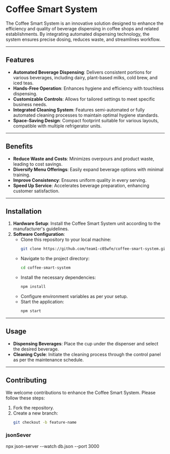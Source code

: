 # Coffee Smart System

The Coffee Smart System is an innovative solution designed to enhance the efficiency and quality of beverage dispensing in coffee shops and related establishments. By integrating automated dispensing technology, the system ensures precise dosing, reduces waste, and streamlines workflow.

---

## Features

- **Automated Beverage Dispensing**: Delivers consistent portions for various beverages, including dairy, plant-based milks, cold brew, and iced teas.
- **Hands-Free Operation**: Enhances hygiene and efficiency with touchless dispensing.
- **Customizable Controls**: Allows for tailored settings to meet specific business needs.
- **Integrated Cleaning System**: Features semi-automated or fully automated cleaning processes to maintain optimal hygiene standards.
- **Space-Saving Design**: Compact footprint suitable for various layouts, compatible with multiple refrigerator units.

---

## Benefits

- **Reduce Waste and Costs**: Minimizes overpours and product waste, leading to cost savings.
- **Diversify Menu Offerings**: Easily expand beverage options with minimal training.
- **Improve Consistency**: Ensures uniform quality in every serving.
- **Speed Up Service**: Accelerates beverage preparation, enhancing customer satisfaction.

---

## Installation

1. **Hardware Setup**: Install the Coffee Smart System unit according to the manufacturer's guidelines.
2. **Software Configuration**:
   - Clone this repository to your local machine:
     ```bash
     git clone https://github.com/team1-c05wfe/coffee-smart-system.git
     ```
   - Navigate to the project directory:
     ```bash
     cd coffee-smart-system
     ```
   - Install the necessary dependencies:
     ```bash
     npm install
     ```
   - Configure environment variables as per your setup.
   - Start the application:
     ```bash
     npm start
     ```

---

## Usage

- **Dispensing Beverages**: Place the cup under the dispenser and select the desired beverage.
- **Cleaning Cycle**: Initiate the cleaning process through the control panel as per the maintenance schedule.

---

## Contributing

We welcome contributions to enhance the Coffee Smart System. Please follow these steps:

1. Fork the repository.
2. Create a new branch:
   ```bash
   git checkout -b feature-name

### jsonSever

npx json-server --watch db.json --port 3000
